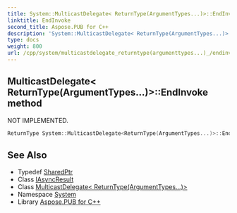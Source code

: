 ```yaml
---
title: System::MulticastDelegate< ReturnType(ArgumentTypes...)>::EndInvoke method
linktitle: EndInvoke
second_title: Aspose.PUB for C++
description: 'System::MulticastDelegate< ReturnType(ArgumentTypes...)>::EndInvoke method. NOT IMPLEMENTED in C++.'
type: docs
weight: 800
url: /cpp/system/multicastdelegate_returntype(argumenttypes...)_/endinvoke/
---
```

## MulticastDelegate< ReturnType(ArgumentTypes...)>::EndInvoke method


NOT IMPLEMENTED.

```cpp
ReturnType System::MulticastDelegate<ReturnType(ArgumentTypes...)>::EndInvoke(const SharedPtr<IAsyncResult> &)
```


## See Also

* Typedef [SharedPtr](../../sharedptr/)
* Class [IAsyncResult](../../iasyncresult/)
* Class [MulticastDelegate< ReturnType(ArgumentTypes...)>](../)
* Namespace [System](../../)
* Library [Aspose.PUB for C++](../../../)
